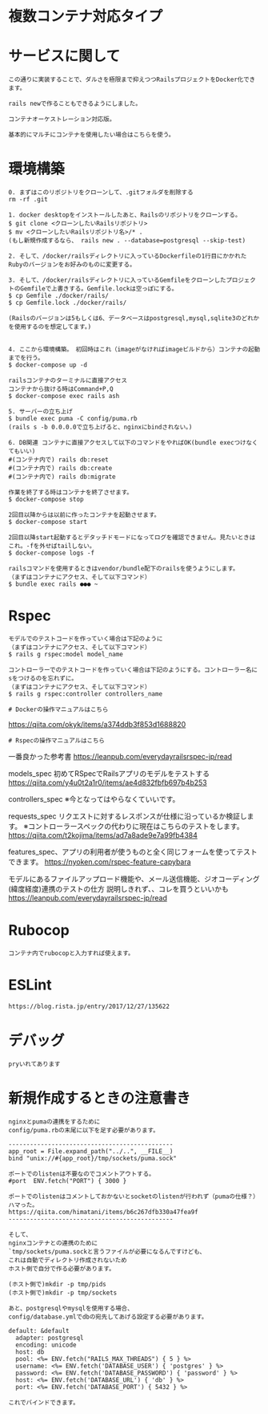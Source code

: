 # 複数コンテナ対応タイプ

# サービスに関して

```
この通りに実装することで、ダルさを極限まで抑えつつRailsプロジェクトをDocker化できます。

rails newで作ることもできるようにしました。

コンテナオーケストレーション対応版。

基本的にマルチにコンテナを使用したい場合はこちらを使う。

```

# 環境構築

```
0. まずはこのリポジトリをクローンして、.gitフォルダを削除する
rm -rf .git

1. docker desktopをインストールしたあと、Railsのリポジトリをクローンする。
$ git clone <クローンしたいRailsリポジトリ>
$ mv <クローンしたいRailsリポジトリ名>/* .
(もし新規作成するなら、 rails new . --database=postgresql --skip-test)

2. そして、/docker/railsディレクトリに入っているDockerfileの1行目にかかれたRubyのバージョンをお好みのものに変更する。

3. そして、/docker/railsディレクトリに入っているGemfileをクローンしたプロジェクトのGemfileで上書きする。Gemfile.lockは空っぽにする。
$ cp Gemfile ./docker/rails/
$ cp Gemfile.lock ./docker/rails/

(Railsのバージョンは5もしくは6、データベースはpostgresql,mysql,sqlite3のどれかを使用するのを想定してます。)


4. ここから環境構築。　初回時はこれ（imageがなければimageビルドから）コンテナの起動までを行う。
$ docker-compose up -d

railsコンテナのターミナルに直接アクセス
コンテナから抜ける時はCommand+P,Q
$ docker-compose exec rails ash

5. サーバーの立ち上げ
$ bundle exec puma -C config/puma.rb
(rails s -b 0.0.0.0で立ち上げると、nginxにbindされない。)

6. DB関連 コンテナに直接アクセスして以下のコマンドをやればOK(bundle execつけなくてもいい)
#(コンテナ内で) rails db:reset
#(コンテナ内で) rails db:create
#(コンテナ内で) rails db:migrate

作業を終了する時はコンテナを終了させます。
$ docker-compose stop

2回目以降からは以前に作ったコンテナを起動させます。
$ docker-compose start

2回目以降start起動するとデタッチドモードになってログを確認できません。見たいときはこれ。-fを外せばtailしない。
$ docker-compose logs -f

railsコマンドを使用するときはvendor/bundle配下のrailsを使うようにします。
（まずはコンテナにアクセス、そして以下コマンド）
$ bundle exec rails ●●● ~
```

# Rspec
```
モデルでのテストコードを作っていく場合は下記のように
（まずはコンテナにアクセス、そして以下コマンド）
$ rails g rspec:model model_name

コントローラーでのテストコードを作っていく場合は下記のようにする。コントローラー名にsをつけるのを忘れずに。
（まずはコンテナにアクセス、そして以下コマンド）
$ rails g rspec:controller controllers_name
```

```
# Dockerの操作マニュアルはこちら
```
https://qiita.com/okyk/items/a374ddb3f853d1688820
```
# Rspecの操作マニュアルはこちら
```
一番良かった参考書
https://leanpub.com/everydayrailsrspec-jp/read

models_spec 初めてRSpecでRailsアプリのモデルをテストする
https://qiita.com/y4u0t2a1r0/items/ae4d832fbfb697b4b253

controllers_spec
※今となってはやらなくていいです。

requests_spec リクエストに対するレスポンスが仕様に沿っているか検証します。
※コントローラースペックの代わりに現在はこちらのテストをします。
https://qiita.com/t2kojima/items/ad7a8ade9e7a99fb4384

features_spec、アプリの利用者が使うものと全く同じフォームを使ってテストできます。
https://nyoken.com/rspec-feature-capybara

モデルにあるファイルアップロード機能や、メール送信機能、ジオコーディング(緯度経度)連携のテストの仕方
説明しきれず、、コレを買うといいかも
https://leanpub.com/everydayrailsrspec-jp/read

# Rubocop
```
コンテナ内でrubocopと入力すれば使えます。
```

# ESLint
```
https://blog.rista.jp/entry/2017/12/27/135622
```
# デバッグ
```
pryいれてあります
```

# 新規作成するときの注意書き

```
nginxとpumaの連携をするために
config/puma.rbの末尾に以下を足す必要があります。

----------------------------------------------
app_root = File.expand_path("../..", __FILE__)
bind "unix://#{app_root}/tmp/sockets/puma.sock"

ポートでのlistenは不要なのでコメントアウトする。
#port  ENV.fetch("PORT") { 3000 }

ポートでのlistenはコメントしておかないとsocketのlistenが行われず（pumaの仕様？）ハマった。
https://qiita.com/himatani/items/b6c267dfb330a47fea9f
----------------------------------------------

そして、
nginxコンテナとの連携のために
`tmp/sockets/puma.sockと言うファイルが必要になるんですけども、
これは自動でディレクトリ作成されないため
ホスト側で自分で作る必要があります。

(ホスト側で)mkdir -p tmp/pids
(ホスト側で)mkdir -p tmp/sockets

あと、postgresqlやmysqlを使用する場合、
config/database.ymlでdbの宛先してあげる設定する必要があります。

default: &default
  adapter: postgresql
  encoding: unicode
  host: db
  pool: <%= ENV.fetch("RAILS_MAX_THREADS") { 5 } %>
  username: <%= ENV.fetch('DATABASE_USER') { 'postgres' } %>
  password: <%= ENV.fetch('DATABASE_PASSWORD') { 'password' } %>
  host: <%= ENV.fetch('DATABASE_URL') { 'db' } %>
  port: <%= ENV.fetch('DATABASE_PORT') { 5432 } %>

これでバインドできます。
```
